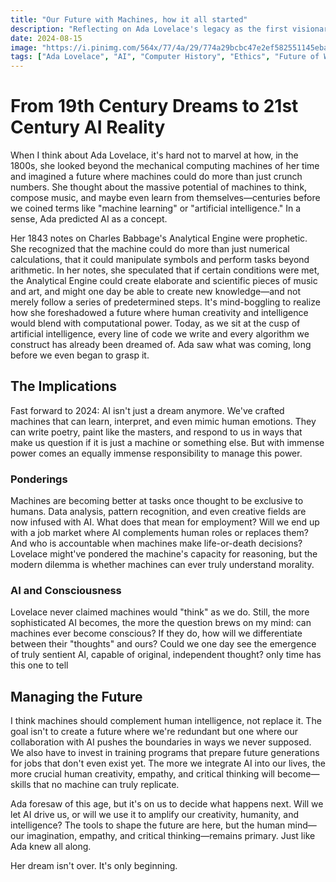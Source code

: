 ```yaml
---
title: "Our Future with Machines, how it all started"
description: "Reflecting on Ada Lovelace's legacy as the first visionary of AI, and how her early understanding of computational potential continues to shape the future of technology.."
date: 2024-08-15
image: "https://i.pinimg.com/564x/77/4a/29/774a29bcbc47e2ef582551145eba93e9.jpg"
tags: ["Ada Lovelace", "AI", "Computer History", "Ethics", "Future of Work", "Machine Learning", "Innovation",]
---
```


# From 19th Century Dreams to 21st Century AI Reality

When I think about Ada Lovelace, it's hard not to marvel at how, in the 1800s, she looked beyond the mechanical computing machines of her time and imagined a future where machines could do more than just crunch numbers. She thought about the massive potential of machines to think, compose music, and maybe even learn from themselves—centuries before we coined terms like "machine learning" or "artificial intelligence." In a sense, Ada predicted AI as a concept.

Her 1843 notes on Charles Babbage's Analytical Engine were prophetic. She recognized that the machine could do more than just numerical calculations, that it could manipulate symbols and perform tasks beyond arithmetic. In her notes, she speculated that if certain conditions were met, the Analytical Engine could create elaborate and scientific pieces of music and art, and might one day be able to create new knowledge—and not merely follow a series of predetermined steps. It's mind-boggling to realize how she foreshadowed a future where human creativity and intelligence would blend with computational power. Today, as we sit at the cusp of artificial intelligence, every line of code we write and every algorithm we construct has already been dreamed of. Ada saw what was coming, long before we even began to grasp it.



## The Implications 

Fast forward to 2024: AI isn't just a dream anymore. We've crafted machines that can learn, interpret, and even mimic human emotions. They can write poetry, paint like the masters, and respond to us in ways that make us question if it is just a machine or something else. But with immense power comes an equally immense responsibility to manage this power.

### Ponderings

 Machines are becoming better at tasks once thought to be exclusive to humans. Data analysis, pattern recognition, and even creative fields are now infused with AI. What does that mean for employment? Will we end up with a job market where AI complements human roles or replaces them? And who is accountable when machines make life-or-death decisions? Lovelace might've pondered the machine's capacity for reasoning, but the modern dilemma is whether machines can ever truly understand morality.

### AI and Consciousness

 Lovelace never claimed machines would "think" as we do. Still, the more sophisticated AI becomes, the more the question brews on my mind: can machines ever become conscious? If they do, how will we differentiate between their "thoughts" and ours? Could we one day see the emergence of truly sentient AI, capable of original, independent thought? only time has this one to tell

## Managing the Future 

I think machines should complement human intelligence, not replace it. The goal isn't to create a future where we're redundant but one where our collaboration with AI pushes the boundaries in ways we never supposed. We also have to invest in training programs that prepare future generations for jobs that don't even exist yet. The more we integrate AI into our lives, the more crucial human creativity, empathy, and critical thinking will become—skills that no machine can truly replicate. 

Ada foresaw of this age, but it's on us to decide what happens next. Will we let AI drive us, or will we use it to amplify our creativity, humanity, and intelligence? The tools to shape the future are here, but the human mind—our imagination, empathy, and critical thinking—remains primary. Just like Ada knew all along.

Her dream isn't over. It's only beginning.

